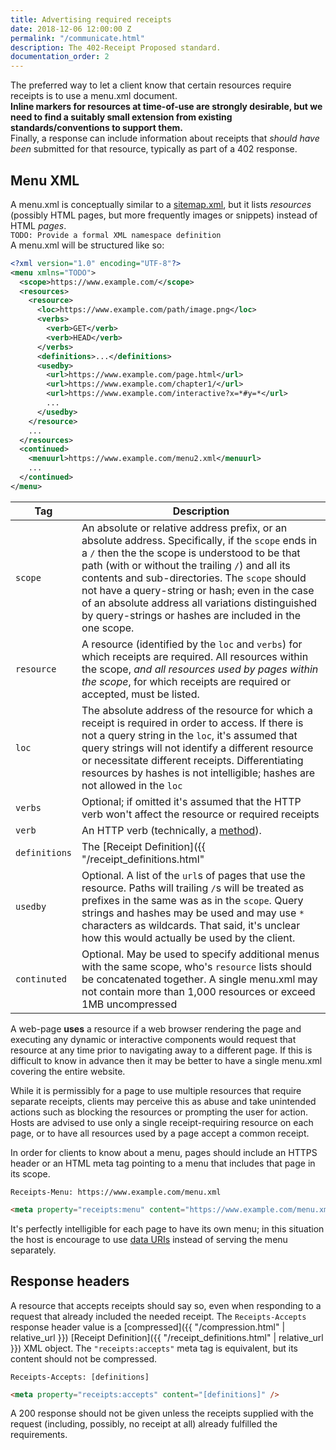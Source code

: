 ```yaml
---
title: Advertising required receipts
date: 2018-12-06 12:00:00 Z
permalink: "/communicate.html"
description: The 402-Receipt Proposed standard.
documentation_order: 2
---
```


The preferred way to let a client know that certain resources require receipts is to use a menu.xml document.  
**Inline markers for resources at time-of-use are strongly desirable, but we need to find a suitably small extension from existing standards/conventions to support them.**  
Finally, a response can include information about receipts that _should have been_ submitted for that resource, typically as part of a 402 response.

## Menu XML
A menu.xml is conceptually similar to a [sitemap.xml](https://www.sitemaps.org/protocol.html), but it lists _resources_ (possibly HTML pages, but more frequently images or snippets) instead of HTML _pages_.  
`TODO: Provide a formal XML namespace definition`  
A menu.xml will be structured like so:

```xml
<?xml version="1.0" encoding="UTF-8"?>
<menu xmlns="TODO">
  <scope>https://www.example.com/</scope>
  <resources>
    <resource>
      <loc>https://www.example.com/path/image.png</loc>
      <verbs>
        <verb>GET</verb>
        <verb>HEAD</verb>
      </verbs>
      <definitions>...</definitions>
      <usedby>
        <url>https://www.example.com/page.html</url>
        <url>https://www.example.com/chapter1/</url>
        <url>https://www.example.com/interactive?x=*#y=*</url>
        ...
      </usedby>
    </resource>
    ...
  </resources>
  <continued>
    <menuurl>https://www.example.com/menu2.xml</menuurl>
    ...
  </continued>
</menu>
```

| Tag | Description |
|---------|-------------|
| `scope` | An absolute or relative address prefix, or an absolute address. Specifically, if the `scope` ends in a `/` then the the scope is understood to be that path (with or without the trailing `/`) and all its contents and sub-directories. The `scope` should not have a query-string or hash; even in the case of an absolute address all variations distinguished by query-strings or hashes are included in the one scope. |
| `resource` | A resource (identified by the `loc` and `verbs`) for which receipts are required. All resources within the scope, _and all resources used by pages within the scope_, for which receipts are required or accepted, must be listed. |
| `loc` | The absolute address of the resource for which a receipt is required in order to access. If there is not a query string in the `loc`, it's assumed that query strings will not identify a different resource or necessitate different receipts. Differentiating resources by hashes is not intelligible; hashes are not allowed in the `loc` |
| `verbs` | Optional; if omitted it's assumed that the HTTP verb won't affect the resource or required receipts |
| `verb` | An HTTP verb (technically, a [method](https://en.wikipedia.org/wiki/Hypertext_Transfer_Protocol#Request_methods)). |
| `definitions` | The [Receipt Definition]({{ "/receipt_definitions.html" | relative_url }}) for the specified resource. |
| `usedby` | Optional. A list of the `url`s of pages that use the resource. Paths will trailing `/`s will be treated as prefixes in the same was as in the `scope`. Query strings and hashes may be used and may use `*` characters as wildcards. That said, it's unclear how this would actually be used by the client. |
| `continuted` | Optional. May be used to specify additional menus with the same scope, who's `resource` lists should be concatenated together. A single menu.xml may not contain more than 1,000 resources or exceed 1MB uncompressed |

A web-page **uses** a resource if a web browser rendering the page and executing any dynamic or interactive components would request that resource at any time prior to navigating away to a different page. If this is difficult to know in advance then it may be better to have a single menu.xml covering the entire website. 

While it is permissibly for a page to use multiple resources that require separate receipts, clients may perceive this as abuse and take unintended actions such as blocking the resources or prompting the user for action. Hosts are advised to use only a single receipt-requiring resource on each page, or to have all resources used by a page accept a common receipt.

In order for clients to know about a menu, pages should include an HTTPS header or an HTML meta tag pointing to a menu that includes that page in its scope.

```text
Receipts-Menu: https://www.example.com/menu.xml
```
```html
<meta property="receipts:menu" content="https://www.example.com/menu.xml" />
```

It's perfectly intelligible for each page to have its own menu; in this situation the host is encourage to use [data URIs](https://en.wikipedia.org/wiki/Data_URI_scheme) instead of serving the menu separately.

## Response headers
A resource that accepts receipts should say so, even when responding to a request that already included the needed receipt. The `Receipts-Accepts` response header value is a [compressed]({{ "/compression.html" | relative_url }}) [Receipt Definition]({{ "/receipt_definitions.html" | relative_url }}) XML object. The `"receipts:accepts"` meta tag is equivalent, but its content should not be compressed.

```text
Receipts-Accepts: [definitions]
```
```html
<meta property="receipts:accepts" content="[definitions]" />
```

A 200 response should not be given unless the receipts supplied with the request (including, possibly, no receipt at all) already fulfilled the requirements.

